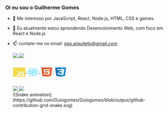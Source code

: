 ### Oi eu sou o Guilherme Gomes
- 👀 Me interesso por JavaScript, React, Node.js, HTML, CSS e games.
- 🌱 Eu atualmente estou aprendendo Desenvolvimento Web, com foco em React e Node.js
- 📫 contate-me no email: ggs.arquiteto@gmail.com

	<div style="display: inline-block">
		<a href="https://github.com/Guiogomes">
		<img align="center" height="188em" src="https://github-readme-stats.vercel.app/api?username=Guiogomes&include_all_commits=true&count_private=true&show_icons=true&theme=tokyonight"/>
		<img align="center" height="188em" src="https://github-readme-stats.vercel.app/api/top-langs/?username=Guiogomes&layout=compact&count_private=true&show_icons=true&theme=tokyonight"/>
	</div>
	
	##
			
	<div>
		<img align="center" alt="Gui-Js" height="30" width="40" src="https://raw.githubusercontent.com/devicons/devicon/master/icons/javascript/javascript-plain.svg" style="max-width:100%;">
		<img align="center" alt="Gui-React" height="30" width="40" src="https://raw.githubusercontent.com/devicons/devicon/master/icons/react/react-original.svg" style="max-width:100%;">
		<img align="center" alt="Gui-HTML" height="30" width="40" src="https://raw.githubusercontent.com/devicons/devicon/master/icons/html5/html5-original.svg" style="max-width:100%;">
		<img align="center" alt="Gui-CSS" height="30" width="40" src="https://raw.githubusercontent.com/devicons/devicon/master/icons/css3/css3-original.svg" style="max-width:100%;">
	</div>
	
	##
	
	<div>
		<a href="https://www.linkedin.com/in/guilhermegomesdasilva/">
			<img src="https://camo.githubusercontent.com/c00f87aeebbec37f3ee0857cc4c20b21fefde8a96caf4744383ebfe44a47fe3f/68747470733a2f2f696d672e736869656c64732e696f2f62616467652f2d4c696e6b6564496e2d2532333030373742353f7374796c653d666f722d7468652d6261646765266c6f676f3d6c696e6b6564696e266c6f676f436f6c6f723d7768697465" data-canonical-src="https://img.shields.io/badge/-LinkedIn-%230077B5?style=for-the-badge&amp;logo=linkedin&amp;logoColor=white" style="max-width:100%;">
		</a>
		<a href="https://www.instagram.com/gui22/" rel="nofollow">
			<img src="https://camo.githubusercontent.com/acaa286597b43c96dc02b69b90de15a65c52063e31835b763a061cc815f64bac/68747470733a2f2f696d672e736869656c64732e696f2f62616467652f2d496e7374616772616d2d2532334534343035463f7374796c653d666f722d7468652d6261646765266c6f676f3d696e7374616772616d266c6f676f436f6c6f723d7768697465" data-canonical-src="https://img.shields.io/badge/-Instagram-%23E4405F?style=for-the-badge&amp;logo=instagram&amp;logoColor=white" style="max-width:100%;">
		</a>		
	</div>
	<div>
		![Snake animation](https://github.com/Guiogomes/Guiogomes/blob/output/github-contribution-grid-snake.svg)
	</div>
	
